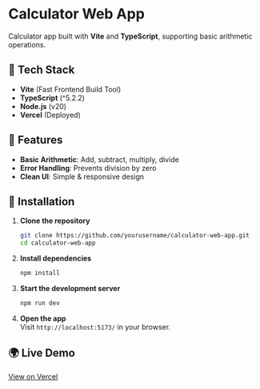 # Calculator Web App

Calculator app built with **Vite** and **TypeScript**, supporting basic arithmetic operations.

## 🚀 Tech Stack

- **Vite** (Fast Frontend Build Tool)
- **TypeScript** (^5.2.2)
- **Node.js** (v20)
- **Vercel** (Deployed)

## 🎯 Features

- **Basic Arithmetic**: Add, subtract, multiply, divide
- **Error Handling**: Prevents division by zero
- **Clean UI**: Simple & responsive design

## 🔧 Installation

1. **Clone the repository**  

   ```bash
   git clone https://github.com/yourusername/calculator-web-app.git
   cd calculator-web-app
   ```

2. **Install dependencies**  

   ```bash
   npm install
   ```

3. **Start the development server**  

   ```bash
   npm run dev
   ```

4. **Open the app**  
   Visit `http://localhost:5173/` in your browser.

## 🌍 Live Demo  

[View on Vercel](https://typescript-calculator-seven.vercel.app/)
